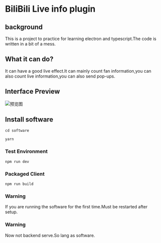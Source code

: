 # BiliBili Live info plugin

## background

This is a project to practice for learning electron and typescript.The code is written in a bit of a mess.

## What it can do?

It can have a good live effect.It can mainly count fan information,you can also count live information,you can also send pop-ups.

## Interface Preview
![预览图](https://github.com/sanqi377/picture/blob/main/%E5%BE%AE%E4%BF%A1%E6%88%AA%E5%9B%BE_20210808193631.png?raw=true)

## Install software

```shell
cd software

yarn
```

### Test Environment

```shell
npm run dev
```

### Packaged Client

```shell
npm run build
```

### Warning

If you are running the software for the first time.Must be restarted after setup.

### Warning

Now not backend serve.So lang as software.